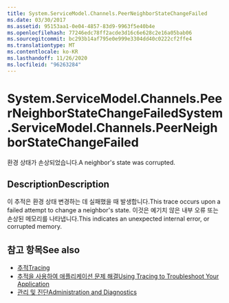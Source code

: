 ```yaml
---
title: System.ServiceModel.Channels.PeerNeighborStateChangeFailed
ms.date: 03/30/2017
ms.assetid: 95153aa1-0e04-4857-83d9-9963f5e40b4e
ms.openlocfilehash: 77246edc78ff2acde3d16c6e628c2e16a05bab06
ms.sourcegitcommit: bc293b14af795e0e999e3304dd40c0222cf2ffe4
ms.translationtype: MT
ms.contentlocale: ko-KR
ms.lasthandoff: 11/26/2020
ms.locfileid: "96263284"
---
```

# <a name="systemservicemodelchannelspeerneighborstatechangefailed"></a><span data-ttu-id="9600a-102">System.ServiceModel.Channels.PeerNeighborStateChangeFailed</span><span class="sxs-lookup"><span data-stu-id="9600a-102">System.ServiceModel.Channels.PeerNeighborStateChangeFailed</span></span>

<span data-ttu-id="9600a-103">환경 상태가 손상되었습니다.</span><span class="sxs-lookup"><span data-stu-id="9600a-103">A neighbor's state was corrupted.</span></span>  
  
## <a name="description"></a><span data-ttu-id="9600a-104">Description</span><span class="sxs-lookup"><span data-stu-id="9600a-104">Description</span></span>  

 <span data-ttu-id="9600a-105">이 추적은 환경 상태 변경하는 데 실패했을 때 발생합니다.</span><span class="sxs-lookup"><span data-stu-id="9600a-105">This trace occurs upon a failed attempt to change a neighbor's state.</span></span> <span data-ttu-id="9600a-106">이것은 예기치 않은 내부 오류 또는 손상된 메모리를 나타냅니다.</span><span class="sxs-lookup"><span data-stu-id="9600a-106">This indicates an unexpected internal error, or corrupted memory.</span></span>  
  
## <a name="see-also"></a><span data-ttu-id="9600a-107">참고 항목</span><span class="sxs-lookup"><span data-stu-id="9600a-107">See also</span></span>

- [<span data-ttu-id="9600a-108">추적</span><span class="sxs-lookup"><span data-stu-id="9600a-108">Tracing</span></span>](index.md)
- [<span data-ttu-id="9600a-109">추적을 사용하여 애플리케이션 문제 해결</span><span class="sxs-lookup"><span data-stu-id="9600a-109">Using Tracing to Troubleshoot Your Application</span></span>](using-tracing-to-troubleshoot-your-application.md)
- [<span data-ttu-id="9600a-110">관리 및 진단</span><span class="sxs-lookup"><span data-stu-id="9600a-110">Administration and Diagnostics</span></span>](../index.md)
